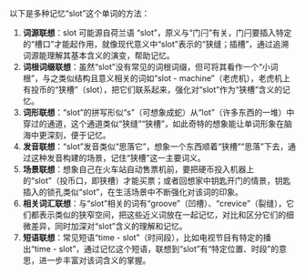 以下是多种记忆“slot”这个单词的方法：
1. **词源联想**：slot 可能源自荷兰语 “slot”，原义与“门闩”有关，门闩要插入特定的“槽口”才能起作用，就像现代意义中“slot”表示的“狭缝；插槽”，通过追溯词源能理解其基本含义的演变，帮助记忆。
2. **词根词缀联想**：虽然“slot”没有常见的词根词缀，但可将其看作一个“小词根”，与之类似结构且意义相关的词如“slot - machine”（老虎机），老虎机上有投币的“狭槽”（slot），把它们联系起来，强化对“slot”作为“狭槽”含义的记忆。
3. **词形联想**：“slot”的拼写形似“s”（可想象成蛇）从“lot”（许多东西的一堆）中穿过的通道，这个通道类似“狭缝”“狭槽”，如此奇特的想象能让单词形象在脑海中更深刻，便于记忆。
4. **发音联想**：“slot”发音类似“思落它”，想象一个东西顺着“狭槽”“思落”下去，通过这种发音构建的场景，记住“狭槽”这一主要词义。
5. **场景联想**：想象自己在火车站自动售票机前，要把硬币投入机器上的“slot”（投币口，即狭槽）才能买票；或者回想家中钥匙开门的情景，钥匙插入的锁孔类似“slot”，在生活场景中不断强化对该词的印象。
6. **相关词汇联想**：与“slot”相关的词有“groove”（凹槽）、“crevice”（裂缝），它们都表示类似的狭窄空间，把这些近义词放在一起记忆，对比和区分它们的细微差异，同时加深对“slot”含义的理解和记忆。
7. **短语联想**：常见短语“time - slot”（时间段），比如电视节目有特定的播出“time - slot”，通过记忆这个短语，联想到“slot”有“特定位置、时段”的意思，进一步丰富对该词含义的掌握。 